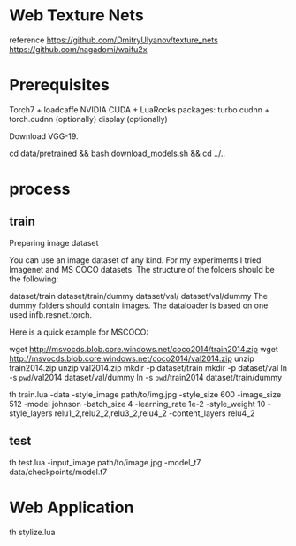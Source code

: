 # Web Texture Nets
reference https://github.com/DmitryUlyanov/texture_nets  https://github.com/nagadomi/waifu2x

# Prerequisites
Torch7 + loadcaffe 
NVIDIA CUDA + LuaRocks packages: turbo
cudnn + torch.cudnn (optionally)
display (optionally)

Download VGG-19.

cd data/pretrained && bash download_models.sh && cd ../..

# process
## train
Preparing image dataset

You can use an image dataset of any kind. For my experiments I tried Imagenet and MS COCO datasets. The structure of the folders should be the following:

dataset/train
dataset/train/dummy
dataset/val/
dataset/val/dummy
The dummy folders should contain images. The dataloader is based on one used infb.resnet.torch.

Here is a quick example for MSCOCO:

wget http://msvocds.blob.core.windows.net/coco2014/train2014.zip
wget http://msvocds.blob.core.windows.net/coco2014/val2014.zip
unzip train2014.zip
unzip val2014.zip
mkdir -p dataset/train
mkdir -p dataset/val
ln -s `pwd`/val2014 dataset/val/dummy
ln -s `pwd`/train2014 dataset/train/dummy

th train.lua -data <path to any image dataset> -style_image path/to/img.jpg -style_size 600 -image_size 512 -model johnson -batch_size 4 -learning_rate 1e-2 -style_weight 10 -style_layers relu1_2,relu2_2,relu3_2,relu4_2 -content_layers relu4_2

## test
th test.lua -input_image path/to/image.jpg -model_t7 data/checkpoints/model.t7

# Web Application
th stylize.lua
